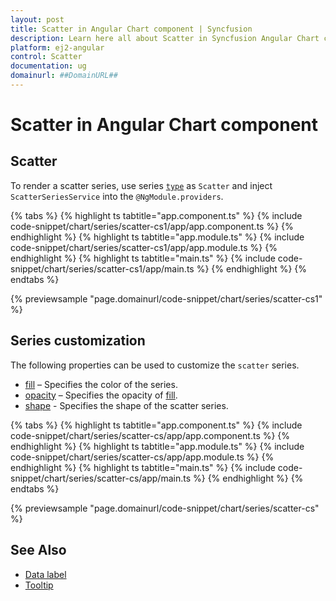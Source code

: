 ```yaml
---
layout: post
title: Scatter in Angular Chart component | Syncfusion
description: Learn here all about Scatter in Syncfusion Angular Chart component of Syncfusion Essential JS 2 and more.
platform: ej2-angular
control: Scatter
documentation: ug
domainurl: ##DomainURL##
---
```


# Scatter in Angular Chart component

## Scatter

To render a scatter series, use series [`type`](https://ej2.syncfusion.com/angular/documentation/api/chart/seriesDirective/#type) as `Scatter` and inject `ScatterSeriesService` into the `@NgModule.providers`.

{% tabs %}
{% highlight ts tabtitle="app.component.ts" %}
{% include code-snippet/chart/series/scatter-cs1/app/app.component.ts %}
{% endhighlight %}
{% highlight ts tabtitle="app.module.ts" %}
{% include code-snippet/chart/series/scatter-cs1/app/app.module.ts %}
{% endhighlight %}
{% highlight ts tabtitle="main.ts" %}
{% include code-snippet/chart/series/scatter-cs1/app/main.ts %}
{% endhighlight %}
{% endtabs %}
  
{% previewsample "page.domainurl/code-snippet/chart/series/scatter-cs1" %}

## Series customization

The following properties can be used to customize the `scatter` series.

* [fill](https://ej2.syncfusion.com/angular/documentation/api/chart/seriesModel/#fill) – Specifies the color of the series.
* [opacity](https://ej2.syncfusion.com/angular/documentation/api/chart/seriesModel/#opacity) – Specifies the opacity of [fill](https://ej2.syncfusion.com/angular/documentation/api/chart/seriesModel/#fill).
* [shape](https://ej2.syncfusion.com/angular/documentation/api/chart/chartShape/) - Specifies the shape of the scatter series.

{% tabs %}
{% highlight ts tabtitle="app.component.ts" %}
{% include code-snippet/chart/series/scatter-cs/app/app.component.ts %}
{% endhighlight %}
{% highlight ts tabtitle="app.module.ts" %}
{% include code-snippet/chart/series/scatter-cs/app/app.module.ts %}
{% endhighlight %}
{% highlight ts tabtitle="main.ts" %}
{% include code-snippet/chart/series/scatter-cs/app/main.ts %}
{% endhighlight %}
{% endtabs %}
  
{% previewsample "page.domainurl/code-snippet/chart/series/scatter-cs" %}

## See Also

* [Data label](./data-labels/)
* [Tooltip](./tool-tip/)